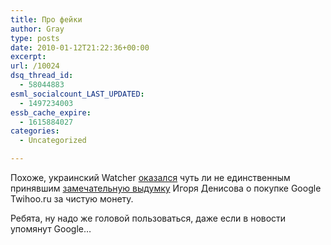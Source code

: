 ```yaml
---
title: Про фейки
author: Gray
type: posts
date: 2010-01-12T21:22:36+00:00
excerpt:
url: /10024
dsq_thread_id:
  - 58044883
esml_socialcount_LAST_UPDATED:
  - 1497234003
essb_cache_expire:
  - 1615884027
categories:
  - Uncategorized

---
```








Похоже, украинский Watcher <a href="http://watcher.com.ua/?p=2319" target="_blank">оказался</a> чуть ли не единственным принявшим <a href="http://moem.vrynke.ru/google-twihooru" target="_blank">замечательную выдумку</a> Игоря Денисова о покупке Google Twihoo.ru за чистую монету.

Ребята, ну надо же головой пользоваться, даже если в новости упомянут Google…